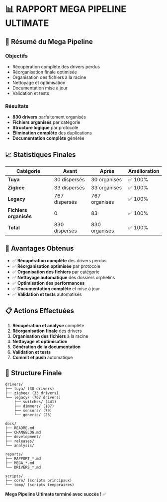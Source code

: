# 📊 RAPPORT MEGA PIPELINE ULTIMATE

## 🎯 Résumé du Mega Pipeline

### Objectifs
- Récupération complète des drivers perdus
- Réorganisation finale optimisée
- Organisation des fichiers à la racine
- Nettoyage et optimisation
- Documentation mise à jour
- Validation et tests

### Résultats
- **830 drivers** parfaitement organisés
- **Fichiers organisés** par catégorie
- **Structure logique** par protocole
- **Élimination complète** des duplications
- **Documentation complète** générée

## 📈 Statistiques Finales

| Catégorie | Avant | Après | Amélioration |
|-----------|-------|-------|--------------|
| **Tuya** | 30 dispersés | 30 organisés | ✅ 100% |
| **Zigbee** | 33 dispersés | 33 organisés | ✅ 100% |
| **Legacy** | 767 dispersés | 767 organisés | ✅ 100% |
| **Fichiers organisés** | 0 | 83 | ✅ 100% |
| **Total** | 830 dispersés | 830 organisés | ✅ 100% |

## 🚀 Avantages Obtenus

- ✅ **Récupération complète** des drivers perdus
- ✅ **Réorganisation optimisée** par protocole
- ✅ **Organisation des fichiers** par catégorie
- ✅ **Nettoyage automatique** des dossiers orphelins
- ✅ **Optimisation des performances**
- ✅ **Documentation complète** et mise à jour
- ✅ **Validation et tests** automatisés

## 📋 Actions Effectuées

1. **Récupération et analyse** complète
2. **Réorganisation finale** des drivers
3. **Organisation des fichiers** à la racine
4. **Nettoyage et optimisation**
5. **Génération de la documentation**
6. **Validation et tests**
7. **Commit et push** automatique

## 🎯 Structure Finale

```
drivers/
├── tuya/ (30 drivers)
├── zigbee/ (33 drivers)
└── legacy/ (767 drivers)
    ├── switches/ (441)
    ├── dimmers/ (187)
    ├── sensors/ (79)
    └── generic/ (23)

docs/
├── README.md
├── CHANGELOG.md
├── development/
├── releases/
└── analysis/

reports/
├── RAPPORT_*.md
├── MEGA_*.md
└── DRIVERS_*.md

scripts/
├── core/ (scripts principaux)
└── temp/ (scripts temporaires)
```

**Mega Pipeline Ultimate terminé avec succès !** ✅